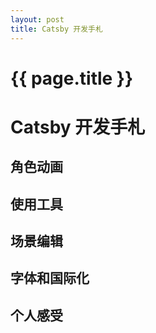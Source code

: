 ```yaml
---
layout: post
title: Catsby 开发手札
---
```


{{ page.title }}
================
# Catsby 开发手札

## 角色动画

## 使用工具

## 场景编辑

## 字体和国际化

## 个人感受
